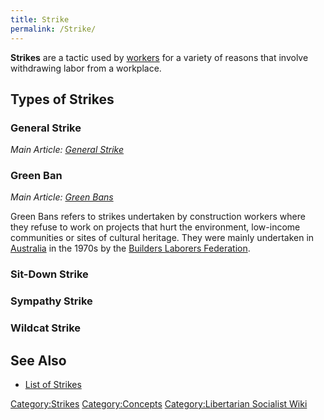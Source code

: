 ```yaml
---
title: Strike
permalink: /Strike/
---
```


**Strikes** are a tactic used by [workers](Working_Class.md "wikilink") for
a variety of reasons that involve withdrawing labor from a workplace.

## Types of Strikes

### General Strike

*Main Article: [General Strike](General_Strike.md "wikilink")*

### Green Ban

*Main Article: [Green Bans](Green_Bans.md "wikilink")*

Green Bans refers to strikes undertaken by construction workers where
they refuse to work on projects that hurt the environment, low-income
communities or sites of cultural heritage. They were mainly undertaken
in [Australia](Australia.md "wikilink") in the 1970s by the [Builders
Laborers Federation](Builders_Laborers_Federation.md "wikilink").

### Sit-Down Strike

### Sympathy Strike

### Wildcat Strike

## See Also

- [List of Strikes](List_of_Strikes.md "wikilink")

[Category:Strikes](Category:Strikes.md "wikilink")
[Category:Concepts](Category:Concepts.md "wikilink") [Category:Libertarian
Socialist Wiki](Category:Libertarian_Socialist_Wiki.md "wikilink")